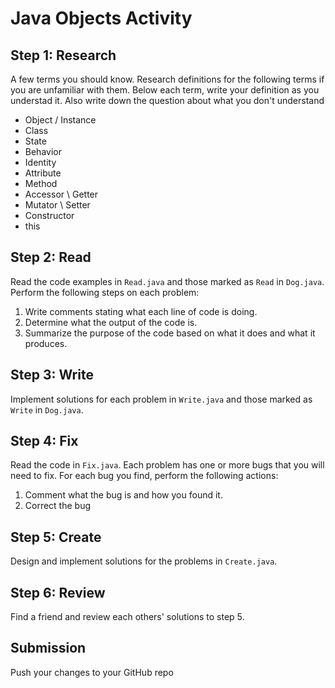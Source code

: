 # Java Objects Activity

## Step 1: Research

A few terms you should know. Research definitions for the following terms if you are unfamiliar with them. Below each term, write your definition as you understad it. Also write down the question about what you don't understand

- Object / Instance
- Class
- State
- Behavior
- Identity
- Attribute
- Method
- Accessor \ Getter
- Mutator \ Setter
- Constructor
- this

## Step 2: Read

Read the code examples in `Read.java` and those marked as `Read` in `Dog.java`. Perform the following steps on each problem:
  
  1. Write comments stating what each line of code is doing.
  1. Determine what the output of the code is.
  1. Summarize the purpose of the code based on what it does and what it produces.
  
## Step 3: Write

Implement solutions for each problem in `Write.java` and those marked as `Write` in `Dog.java`.

## Step 4: Fix

Read the code in `Fix.java`. Each problem has one or more bugs that you will need to fix. For each bug you find, perform the following actions:

1. Comment what the bug is and how you found it. 
2. Correct the bug

## Step 5: Create

Design and implement solutions for the problems in `Create.java`.

## Step 6: Review

Find a friend and review each others' solutions to step 5.

## Submission

Push your changes to your GitHub repo 
